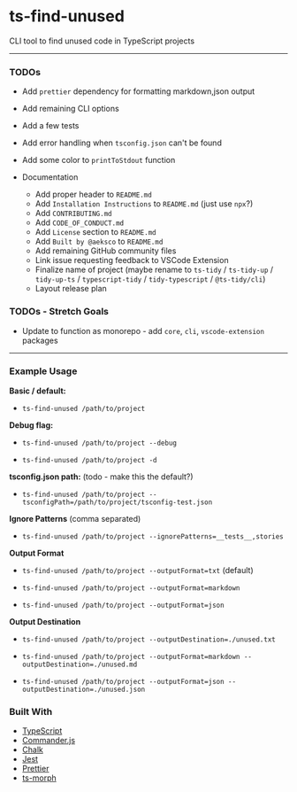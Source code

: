 # ts-find-unused

CLI tool to find unused code in TypeScript projects

---

### TODOs

- Add `prettier` dependency for formatting markdown,json output

- Add remaining CLI options

- Add a few tests

- Add error handling when `tsconfig.json` can't be found

- Add some color to `printToStdout` function

- Documentation

  - Add proper header to `README.md`
  - Add `Installation Instructions` to `README.md` (just use `npx`?)
  - Add `CONTRIBUTING.md`
  - Add `CODE_OF_CONDUCT.md`
  - Add `License` section to `README.md`
  - Add `Built by @aeksco` to `README.md`
  - Add remaining GitHub community files
  - Link issue requesting feedback to VSCode Extension
  - Finalize name of project (maybe rename to `ts-tidy` / `ts-tidy-up` / `tidy-up-ts` / `typescript-tidy` / `tidy-typescript` / `@ts-tidy/cli`)
  - Layout release plan

### TODOs - Stretch Goals

- Update to function as monorepo - add `core`, `cli`, `vscode-extension` packages

---

### Example Usage

**Basic / default:**

- `ts-find-unused /path/to/project`

**Debug flag:**

- `ts-find-unused /path/to/project --debug`

- `ts-find-unused /path/to/project -d`

**tsconfig.json path:** (todo - make this the default?)

- `ts-find-unused /path/to/project --tsconfigPath=/path/to/project/tsconfig-test.json`

**Ignore Patterns** (comma separated)

- `ts-find-unused /path/to/project --ignorePatterns=__tests__,stories`

**Output Format**

- `ts-find-unused /path/to/project --outputFormat=txt` (default)

- `ts-find-unused /path/to/project --outputFormat=markdown`

- `ts-find-unused /path/to/project --outputFormat=json`

**Output Destination**

- `ts-find-unused /path/to/project --outputDestination=./unused.txt`

- `ts-find-unused /path/to/project --outputFormat=markdown --outputDestination=./unused.md`

- `ts-find-unused /path/to/project --outputFormat=json --outputDestination=./unused.json`

### Built With

- [TypeScript](https://www.typescriptlang.org/)
- [Commander.js](https://github.com/tj/commander.js/)
- [Chalk](https://github.com/chalk/chalk)
- [Jest](https://jestjs.io/)
- [Prettier](http://prettier.io/)
- [ts-morph](https://github.com/dsherret/ts-morph)
